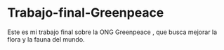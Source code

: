 # Trabajo-final-Greenpeace
Este es mi trabajo final sobre la ONG Greenpeace , que busca mejorar la flora y la fauna del mundo.
